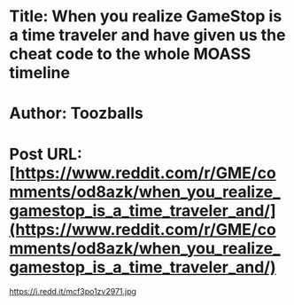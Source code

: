 # Title: When you realize GameStop is a time traveler and have given us the cheat code to the whole MOASS timeline
# Author: Toozballs
# Post URL: [https://www.reddit.com/r/GME/comments/od8azk/when_you_realize_gamestop_is_a_time_traveler_and/](https://www.reddit.com/r/GME/comments/od8azk/when_you_realize_gamestop_is_a_time_traveler_and/)


https://i.redd.it/mcf3po1zv2971.jpg